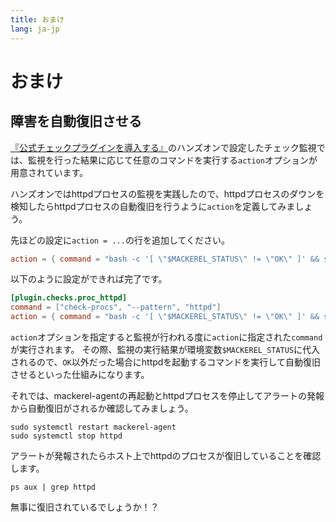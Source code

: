 ```yaml
---
title: おまけ
lang: ja-jp
---
```


# おまけ

## 障害を自動復旧させる

[『公式チェックプラグインを導入する』](/06_check_plugins/)のハンズオンで設定したチェック監視では、監視を行った結果に応じて任意のコマンドを実行する`action`オプションが用意されています。

ハンズオンではhttpdプロセスの監視を実践したので、httpdプロセスのダウンを検知したらhttpdプロセスの自動復旧を行うように`action`を定義してみましょう。

先ほどの設定に`action = ...`の行を追加してください。

```toml
action = { command = "bash -c '[ \"$MACKEREL_STATUS\" != \"OK\" ]' && systemctl start httpd" }
```

以下のように設定ができれば完了です。

```toml
[plugin.checks.proc_httpd]
command = ["check-procs", "--pattern", "httpd"]
action = { command = "bash -c '[ \"$MACKEREL_STATUS\" != \"OK\" ]' && systemctl start httpd" }
```

`action`オプションを指定すると監視が行われる度に`action`に指定された`command`が実行されます。
その際、監視の実行結果が環境変数`$MACKEREL_STATUS`に代入されるので、`OK`以外だった場合にhttpdを起動するコマンドを実行して自動復旧させるといった仕組みになります。

それでは、mackerel-agentの再起動とhttpdプロセスを停止してアラートの発報から自動復旧がされるか確認してみましょう。

```shell
sudo systemctl restart mackerel-agent
sudo systemctl stop httpd
```

アラートが発報されたらホスト上でhttpdのプロセスが復旧していることを確認します。

```shell
ps aux | grep httpd
```

無事に復旧されているでしょうか！？

